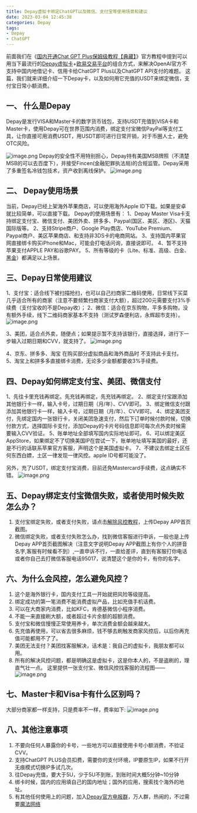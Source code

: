 ```yaml
---
title: Depay虚拟卡绑定ChatGPT以及微信、支付宝等使用场景和建议
date: 2023-03-04 12:45:38
categories: Depay
tags: 
- Depay
- ChatGPT
---
```


前面我们在《[国内开通Chat GPT Plus保姆级教程【典藏】](https://chatgpt-plus.github.io/chatgpt-plus/)》官方教程中提到可以用当下最流行的[Depay虚拟卡](https://dupay.one/web-app/register-h5?invitCode=hmXfgp&lang=zh-cn)+[欧易交易平台](https://www.cnouyi.limo/join/98464321)的组合方式，来解决OpenAI官方不支持中国内地借记卡、信用卡给ChatGPT Plus以及ChatGPT API支付的难题。
这篇，我们就来详细介绍一下Depay卡，以及如何用它充值的USDT来绑定微信，支付宝日常小额消费。

## 一、	什么是Depay
Depay是发行VISA和Master卡的数字货币钱包，支持USDT充值到VISA卡和Master卡，使用Depay可在世界范围内消费，绑定支付宝微信PayPal等支付工具，让你直接可用消费USDT，用USDT即可进行日常开销，对于币圈人士，避免OTC风险。
 
![image.png](https://cdn.jsdelivr.net/gh/btcltceth/blogassets@latest/c/img/depay-1.png)
Depay的安全性不用特别担心，Depay持有美国MSB牌照（不清楚MSB的可以去百度下），并接受Fincen(金融犯罪执法局)的合规监管。Depay采用了多重签名冷钱包技术，资产收到离线保护。
![image.png](https://cdn.jsdelivr.net/gh/btcltceth/blogassets@latest/c/img/depay-2.png)

 
## 二、	Depay使用场景
当前，Depay已经上架海外苹果商店，可以使用海外Apple ID下载。如果是安卓就比较简单，可以直接下载。 Depay的使用场景有：
1、Depay Master Visa卡支持绑定支付宝、微信支付、美团外卖、拼多多、Paypal(国区、美区、港区)、天猫国际版等。
2、支持Stripe商户、Google Play商店、YouTube Premium、Paypal商户、美区苹果商店、和支持非3DS卡的电商网站。
3、支持国内苹果官网直接绑卡购买iPhone和Mac，可能会打电话问询，直接说即可。
4、暂不支持苹果支付APPLE PAY和谷歌PAY。
5、所有等级的卡（Lite、标准、高级、白金、[黑金](https://depay.depay.one/web-app/register-h5?invitCode=920750&lang=zh-cn)）都满足以上场景。

## 三、Depay日常使用建议
1、支付宝：适合线下被扫描抢扫，也可以自己扫商家二维码使用，日常线下买菜几乎适合所有的商家（注意不要频繁扫商家支付大额），超过200元需要支付3%手续费（支付宝收的不是Depay收）；
2、微信：适合在京东购物，平多多购物，没有额外手续，线下二维码商家基本不支持（测试罗森便利店，永辉超市支持）。
![image.png](https://cdn.jsdelivr.net/gh/btcltceth/blogassets@latest/c/img/depay-3.png)
 
3、美团，适合点外卖，随便点；如果提示暂不支持该银行，直接选择，进行下一步输入过期日期和CVV，就支持了。
 ![image.png](https://cdn.jsdelivr.net/gh/btcltceth/blogassets@latest/c/img/depay-4.png)

4、京东、拼多多、淘宝 在购买部分虚拟商品和海外商品时 不支持此卡支付。
5、淘宝上和拼多多直接绑卡消费，无论多少金额都要收3%手续费。

## 四、Depay如何绑定支付宝、美团、微信支付
1、先往卡里充钱再绑定。先充钱再绑定，先充钱再绑定。
2、绑定支付宝跟添加其他银行卡一样，输入卡号，过期日期（月/年）、CVV即可。
3、绑定微信支付跟添加其他银行卡一样，输入卡号，过期日期（月/年）、CVV即可。
4、绑定美团支付，先绑定国内一张银行卡，关闭美团急速支付，然后下订单时候付款时候，切换付款方式，选择国际卡支付，添加Depay的卡片号码信息即可每次点外卖时候需要输入CVV验证。
5、账单地址全部填写国内实际地址即可。
6、可以绑定美区AppStore，如果绑定不了切换美国IP在尝试一下，账单地址填写美国的最好，还是不行的话联系苹果官方客服，声明这个是美国虚拟卡。
7、不建议去绑定土区任何东西白嫖，土区一律发现一律风控。apple ID号都可能没了。

另外，充了USDT，绑定支付宝消费，目前还免Mastercard手续费，这点确实不错。
 ![image.png](https://cdn.jsdelivr.net/gh/btcltceth/blogassets@latest/c/img/depay-5.png)



## 五、Depay绑定支付宝微信失败，或者使用时候失败怎么办？
1. 支付宝绑定失败，或者支付失败，请点击[解除风控教程](https://telegra.ph/%E6%97%A0%E6%B3%95%E7%BB%91%E5%AE%9A%E6%94%AF%E4%BB%98%E5%AE%9D%E6%80%8E%E4%B9%88%E5%8A%9E%E4%B8%AD%E6%96%AD-09-02)，上传Depay APP首页截图。
1. 微信绑定失败，或者支付失败怎么办，找到微信客服进行申诉，一般也是上传Depay APP首页截图解决（注意文字说明Depay APP截图上有你个人的拼音名字,客服有时候看不到）,一直申诉不行，一直给差评，直到有客服打你电话或者你自己去打微信客服电话95017，说清楚这个是你的卡，有你的名字。

## 六、为什么会风控，怎么避免风控？
1. 这个是海外银行卡，国内支付工具一开始就把风险等级提高。
1. 绑定成功的第一笔消费不能消费虚拟产品，比如充值手机话费。
1. 可以在大商家内消费，比如KFC，肯德基微信小程序消费。
1. 不能一来直接刷大额，或者超过卡片余额的超额消费。
1. 支付宝和微信慢慢正常使用养卡，单次消费金额会越来越大。
1. 先充值再使用，可以省去很多麻烦，钱不够去刷触发商家风控后，以后你再充值可能都用不了了。
1. 美团无法支付？美团找客服解决，话术是：我自己的虚拟卡，我朋友都可以用。
1. 所有的解决风控问题，都是明确这是虚拟卡，这是你本人的，不是盗刷的，理直气壮一点。
这里提供一张支付宝、微信风控找客服的流程图——
 ![image.png](https://cdn.jsdelivr.net/gh/btcltceth/blogassets@latest/c/img/depay-6.png)

## 七、Master卡和Visa卡有什么区别吗？
大部分商家都一样支持，只是费率不一样，费率如下:
![image.png](https://cdn.jsdelivr.net/gh/btcltceth/blogassets@latest/c/img/depay-7.png)


## 八、其他注意事项
1. 不要向任何人暴露你的卡号，一些地方可以直接使用卡号小额消费，不验证CVV。
1. 支持ChatGPT PLUS会员扣费，需要你的支付环境，IP要原生IP，如果不行开无痕模式切换IP多试几次。
1. 往Depay充值，要大于5U，少于5U不到账，到账时间大概5分钟~10分钟
1. 绑卡时候，国内的应用填自己的国内地址；国外的应用，搜索找个海外的地址。
1. 有其他任何使用上的问题，加入[Depay官方电报群](https://t.me/depay_visa)，万人群，热闹的，不过需要[魔法网络](https://shuziren.github.io/ssrvps/)

